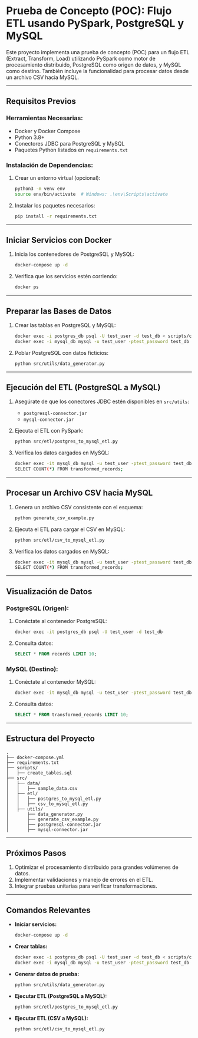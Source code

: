 # Prueba de Concepto (POC): Flujo ETL usando PySpark, PostgreSQL y MySQL

Este proyecto implementa una prueba de concepto (POC) para un flujo ETL (Extract, Transform, Load) utilizando PySpark como motor de procesamiento distribuido, PostgreSQL como origen de datos, y MySQL como destino. También incluye la funcionalidad para procesar datos desde un archivo CSV hacia MySQL.

---

## **Requisitos Previos**

### **Herramientas Necesarias:**
- Docker y Docker Compose
- Python 3.8+
- Conectores JDBC para PostgreSQL y MySQL
- Paquetes Python listados en `requirements.txt`

### **Instalación de Dependencias:**

1. Crear un entorno virtual (opcional):
   ```bash
   python3 -m venv env
   source env/bin/activate  # Windows: .\env\Scripts\activate
   ```

2. Instalar los paquetes necesarios:
   ```bash
   pip install -r requirements.txt
   ```

---

## **Iniciar Servicios con Docker**

1. Inicia los contenedores de PostgreSQL y MySQL:
   ```bash
   docker-compose up -d
   ```

2. Verifica que los servicios estén corriendo:
   ```bash
   docker ps
   ```

---

## **Preparar las Bases de Datos**

1. Crear las tablas en PostgreSQL y MySQL:
   ```bash
   docker exec -i postgres_db psql -U test_user -d test_db < scripts/create_tables_psql.sql
   docker exec -i mysql_db mysql -u test_user -ptest_password test_db < scripts/create_tables_mysql.sql
   ```

2. Poblar PostgreSQL con datos ficticios:
   ```bash
   python src/utils/data_generator.py
   ```

---

## **Ejecución del ETL (PostgreSQL a MySQL)**

1. Asegúrate de que los conectores JDBC estén disponibles en `src/utils`:
   - `postgresql-connector.jar`
   - `mysql-connector.jar`

2. Ejecuta el ETL con PySpark:
   ```bash
   python src/etl/postgres_to_mysql_etl.py
   ```

3. Verifica los datos cargados en MySQL:
   ```bash
   docker exec -it mysql_db mysql -u test_user -ptest_password test_db
   SELECT COUNT(*) FROM transformed_records;
   ```

---

## **Procesar un Archivo CSV hacia MySQL**

1. Genera un archivo CSV consistente con el esquema:
   ```bash
   python generate_csv_example.py
   ```

2. Ejecuta el ETL para cargar el CSV en MySQL:
   ```bash
   python src/etl/csv_to_mysql_etl.py
   ```

3. Verifica los datos cargados en MySQL:
   ```bash
   docker exec -it mysql_db mysql -u test_user -ptest_password test_db
   SELECT COUNT(*) FROM transformed_records;
   ```

---

## **Visualización de Datos**

### PostgreSQL (Origen):
1. Conéctate al contenedor PostgreSQL:
   ```bash
   docker exec -it postgres_db psql -U test_user -d test_db
   ```
2. Consulta datos:
   ```sql
   SELECT * FROM records LIMIT 10;
   ```

### MySQL (Destino):
1. Conéctate al contenedor MySQL:
   ```bash
   docker exec -it mysql_db mysql -u test_user -ptest_password test_db
   ```
2. Consulta datos:
   ```sql
   SELECT * FROM transformed_records LIMIT 10;
   ```

---

## **Estructura del Proyecto**

```
.
├── docker-compose.yml
├── requirements.txt
├── scripts/
│   ├── create_tables.sql
├── src/
│   ├── data/
│   │   ├── sample_data.csv
│   ├── etl/
│   │   ├── postgres_to_mysql_etl.py
│   │   ├── csv_to_mysql_etl.py
│   ├── utils/
│       ├── data_generator.py
│       ├── generate_csv_example.py
│       ├── postgresql-connector.jar
│       ├── mysql-connector.jar
```

---

## **Próximos Pasos**

1. Optimizar el procesamiento distribuido para grandes volúmenes de datos.
2. Implementar validaciones y manejo de errores en el ETL.
3. Integrar pruebas unitarias para verificar transformaciones.

---

## **Comandos Relevantes**

- **Iniciar servicios:**
  ```bash
  docker-compose up -d
  ```

- **Crear tablas:**
  ```bash
  docker exec -i postgres_db psql -U test_user -d test_db < scripts/create_tables_psql.sql
  docker exec -i mysql_db mysql -u test_user -ptest_password test_db < scripts/create_tables_mysql.sql
  ```

- **Generar datos de prueba:**
  ```bash
  python src/utils/data_generator.py
  ```

- **Ejecutar ETL (PostgreSQL a MySQL):**
  ```bash
  python src/etl/postgres_to_mysql_etl.py
  ```

- **Ejecutar ETL (CSV a MySQL):**
  ```bash
  python src/etl/csv_to_mysql_etl.py
  ```

